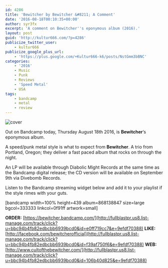 ```yaml
---
id: 4286
title: 'Bewitcher by Bewitcher &#8211; A Comment'
date: '2016-08-18T00:10:35+00:00'
author: syr3fx
excerpt: 'A comment on Bewitcher''s eponymous album (2016).'
layout: post
guid: 'http://kultur666.com/?p=4286'
publicize_twitter_user:
    - kultur666
publicize_google_plus_url:
    - 'https://plus.google.com/+Kultur666-k6/posts/NstGmm3bBNC'
categories:
    - '2016'
    - Music
    - Punk
    - Reviews
    - 'Speed Metal'
    - USA
tags:
    - bandcamp
    - metal
    - review
---
```


![cover](http://localhost:8080/wp-content/uploads/2016/08/cover6.jpg)

Out on Bandcamp today, Thursday August 18th 2016, is **Bewitcher**‘s eponymous album.

A speed/punk metal style is what to expect from **Bewitcher**. A trio from Portland, Oregon; they deliver a fast paced album that rocks on through the night.

An LP will be available through Diabolic Might Records at the same time as the Bandcamp digital release; the CD version will be available on <span class="aBn"><span class="aQJ">September 9th</span></span> via Divebomb Records.

Listen to the Bandcamp streaming widget below and add it to your playlist if the style rimes with your guts.

\[bandcamp width=100% height=439 album=868138847 size=large bgcol=333333 linkcol=0f91ff artwork=small\]

**ORDER:** [https://bewitcher.bandcamp.com/](http://fullblastpr.us8.list-manage.com/track/click?u=bbc94b4fb82edbcbb6939bcd0&id=e0ff719cc7&e=9efdf70388)
**LIKE:** [http://facebook.com/bewitcherofficial](http://fullblastpr.us8.list-manage.com/track/click?u=bbc94b4fb82edbcbb6939bcd0&id=f39af750f6&e=9efdf70388)
**WEB:** [http://www.cultofthebewitcher.com/](http://fullblastpr.us8.list-manage.com/track/click?u=bbc94b4fb82edbcbb6939bcd0&id=106b40d825&e=9efdf70388)